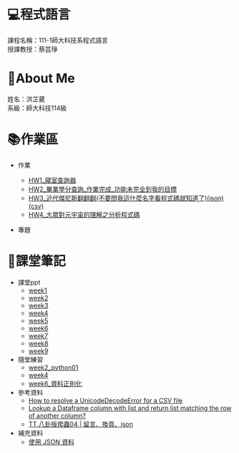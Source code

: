 # :computer:程式語言
課程名稱：111-1師大科技系程式語言  
授課教授：蔡芸琤
# :sheep:About Me
姓名：洪芷葳  
系級：師大科技114級
# :books:作業區
+ 作業
    +  [HW1_寢室查詢器](https://github.com/WeiweiHung/PL/blob/main/HW1.ipynb)
    +  [HW2_畢業學分查詢_作業完成_功能未完全到我的目標](https://github.com/WeiweiHung/PL/blob/main/HW2.ipynb)
    +  [HW3_近代傑尼斯翻翻翻(不要問我這什麼名字看程式碼就知道了)](https://github.com/WeiweiHung/PL/blob/main/HW3.ipynb)[(json)](https://github.com/WeiweiHung/PL/blob/main/Data.json)[(csv)](https://github.com/WeiweiHung/PL/blob/main/data.csv)
    +  [HW4_大眾對元宇宙的理解之分析](https://medium.com/@weiweihnug/%E5%A4%A7%E7%9C%BE%E5%B0%8D%E5%85%83%E5%AE%87%E5%AE%99%E7%9A%84%E7%90%86%E8%A7%A3%E4%B9%8B%E5%88%86%E6%9E%90-dea071d12128)[程式碼](https://github.com/WeiweiHung/PL/blob/main/HW4.ipynb)
        
+ 專題
# :closed_book:課堂筆記
+ 課堂ppt  
    +  [week1](https://moodle3.ntnu.edu.tw/pluginfile.php/906101/mod_resource/content/1/1_16%20%E7%A8%8B%E5%BC%8F%E8%AA%9E%E8%A8%80.pdf)
    +  [week2](https://docs.google.com/presentation/d/e/2PACX-1vQa2_6HxpBPDUjViqvd82AqQfnywwWwETU60fLexCe7ADD8A7kHkpGjkmO6kCSYyw-AFrSCfG3THXiA/pub?start=false&loop=false&delayms=3000&slide=id.p)
    +  [week3](https://docs.google.com/presentation/d/e/2PACX-1vSAw9A5Eu_lHKzShkG8CacnBGk4xauhztCRro8AaxmllMd-gGR3iZpgeV2q8Yz4Fm7CRgfW7fmZSnTJ/pub?start=false&loop=false&delayms=3000&slide=id.p)
    +  [week4](https://docs.google.com/presentation/d/e/2PACX-1vRR3pc8mhMsa4xByYW6vKqtJiJCsAaeLLCvmRVf3RquXZDwY3yk0H9vcF3CGwkVh5ypqe5Yto0-E88d/pub?start=false&loop=false&delayms=3000&slide=id.p)
    +  [week5](https://docs.google.com/presentation/d/e/2PACX-1vRB9etAYcIULZFrawJ1_e1g_0jHvTSZMIBxzCbGMVSwaO92n-lf-T-4Ye9U6M0r25hqugHUI8smMPOZ/pub?start=false&loop=false&delayms=3000&slide=id.p)
    +  [week6](https://docs.google.com/presentation/d/e/2PACX-1vSKqly4jm5pdKscVPAGZvHkc-bfGa3X0P5SYGTIv0HoOTLfV94L7UVWcWnchhdRUTTsEYVqlyQ0wi23/pub?start=false&loop=false&delayms=3000&slide=id.p)
    +  [week7](https://docs.google.com/presentation/d/e/2PACX-1vSIQhAt8wK9K6tgOx9xCsg8cVjZSXgH8Q-whPekB0Zi68fCTwJvmQ_XeJAfrLdohB_jMDn_mblxWCtC/pub?start=false&loop=false&delayms=3000&slide=id.p)
    +  [week8](https://docs.google.com/presentation/d/e/2PACX-1vR0lsj6suoMW-s48VLVaWeXB2vXwcPmvX2jKpXOCuZuEry3VMyAlapumD20gt1DUPiMIT6krRjZba3P/pub?start=false&loop=false&delayms=3000&slide=id.p)
    +  [week9](https://docs.google.com/presentation/d/e/2PACX-1vS-XoNDMEDtxpfenW3dO9rkpeGKX0TbF2IfBP-Q7g4mbUft--2lynYvZ9MPej10k0xKub2ekj-mD_DY/pub?start=false&loop=false&delayms=3000&slide=id.p)
+ 隨堂練習
    + [week2_python01](https://github.com/WeiweiHung/PL/blob/main/PL_Python01.ipynb)
    + [week4](https://github.com/WeiweiHung/PL/blob/main/week4_practice.ipynb)
    + [week6_資料正則化](https://github.com/WeiweiHung/PL/blob/main/week6_practice.ipynb)
+ 參考資料
    + [How to resolve a UnicodeDecodeError for a CSV file](https://www.kaggle.com/code/paultimothymooney/how-to-resolve-a-unicodedecodeerror-for-a-csv-file)
    + [Lookup a Dataframe column with list and return list matching the row of another column?](https://stackoverflow.com/questions/71619015/lookup-a-dataframe-column-with-list-and-return-list-matching-the-row-of-another)
    + [TT 八卦版爬蟲04 | 留言、換頁、json](https://ithelp.ithome.com.tw/articles/10270992)
+ 補充資料
    + [使用 JSON 資料](https://developer.mozilla.org/zh-TW/docs/Learn/JavaScript/Objects/JSON)
    
